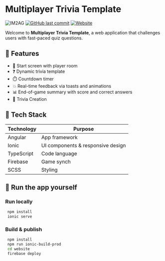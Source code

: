 # Multiplayer Trivia Template

![IM2AG](https://img.shields.io/badge/IM2AG-Seal%20of%20Quality-blue)
[![GitHub last commit](https://img.shields.io/github/last-commit/fx73/A-Font-Quiz)](https://github.com/Fx73/A-Font-Quiz)
[![Website](https://img.shields.io/website?down_message=down&up_message=afontquiz.web.app&url=https%3A%2F%2Fafontquiz.web.app)](http://afontquiz.web.app)

Welcome to **Multiplayer Trivia Template**, a web application that challenges users with fast-paced quiz questions.

## 🧠 Features

- 🏁 Start screen with player room
- ❓ Dynamic trivia template
- ⏱️ Countdown timer
- 💥 Real-time feedback via toasts and animations
- 📊 End-of-game summary with score and correct answers
- 🎨 Trivia Creation

## 🚀 Tech Stack

| Technology | Purpose                           |
| ---------- | --------------------------------- |
| Angular    | App framework                     |
| Ionic      | UI components & responsive design |
| TypeScript | Code language                     |
| Firebase   | Game synch                        |
| SCSS       | Styling                           |

## 📁 Run the app yourself

### Run locally
```bash
 npm install
 ionic serve
```
### Build & publish
```bash
 npm install
 npm run ionic-build-prod
 cd website
 firebase deploy
```
